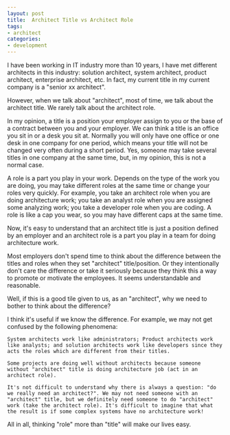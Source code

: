 ```yaml
---
layout: post
title:  Architect Title vs Architect Role
tags: 
- architect
categories:
- development
---
```



I have been working in IT industry more than 10 years, I have met different architects in this industry: solution architect, system architect, product architect, enterprise architect, etc. In fact, my current title in my current company is a "senior xx architect". 

However, when we talk about "architect", most of time, we talk about the architect title. We rarely talk about the architect role. 

In my opinion, a title is a position your employer assign to you or the base of a contract between you and your employer. We can think a title is an office you sit in or a desk you sit at. Normally you will only have one office or one desk in one company for one period, which means your title will not be changed very often during a short period. Yes, someone may take several titles in one company at the same time, but, in my opinion, this is not a normal case. 

A role is a part you play in your work. Depends on the type of the work you are doing, you may take different roles at the same time or change your roles very quickly. For example, you take an architect role when you are doing architecture work; you take an analyst role when you are assigned some analyzing work; you take a developer role when you are coding. A role is like a cap you wear, so you may have different caps at the same time. 

Now, it's easy to understand that an architect title is just a position defined by an employer and an architect role is a part you play in a team for doing architecture work. 

Most employers don't spend time to think about the difference between the titles and roles when they set "architect" title/position. Or they intentionally don't care the difference or take it seriously because they think this a way to promote or motivate the employees. It seems understandable and reasonable.

Well, if this is a good tile given to us, as an "architect", why we need to bother to think about the difference?

I think it's useful if we know the difference. For example, we may not get confused by the following phenomena:

    System architects work like administrators; Product architects work like analysts; and solution architects work like developers since they acts the roles which are different from their titles. 

    Some projects are doing well without architects because someone without "architect" title is doing architecture job (act in an architect role). 
    
    It's not difficult to understand why there is always a question: "do we really need an architect?". We may not need someone with an "architect" title, but we definitely need someone to do "architect" work (take the architect role). It's difficult to imagine that what the result is if some complex systems have no architecture work!
    
    
All in all, thinking "role" more than "title" will make our lives easy.





  


